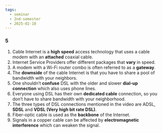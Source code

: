 ```yaml
---
tags:
  - seminar
  - 2nd-semester
  - 2025-02-18
---
```


### 5

1. Cable Internet is a **high speed** access technology that uses a cable modem with an **attached** coaxial cable.
2. Internet Service Providers offer different packages that **vary** in speed.
3. A modem with a Wi-Fi router combo is often referred to as a **gateway**.
4. The **downside** of the cable Internet is that you have to share a pool of bandwidth with your neighbors.
5. One shouldn’t **confuse** DSL with the older and slower **dial-up connection** which also uses phone lines.
6. Everyone using DSL has their own **dedicated cable** connection, so you don’t have to share bandwidth with your neighborhood.
7. The three types of DSL connections mentioned in the video are ADSL, **SDSL** and **VDSL (Very high bit rate DSL)**.
8. Fiber-optic cable is used as the **backbone** of the Internet.
9. Signals in a copper cable can be affected by **electromagnetic interference** which can weaken the signal. 